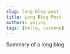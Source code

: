 ```yaml
---
slug: long-blog-post
title: Long Blog Post
authors: yujing
tags: [hello, coscene]
---
```


Summary of a long blog
